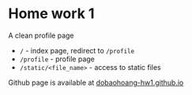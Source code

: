 Home work 1
===========
A clean profile page

* `/` - index page, redirect to `/profile`
* `/profile` - profile page
* `/static/<file_name>` - access to static files

Github page is available at [dobaohoang-hw1.github.io](https://phvietanh1998.github.io/WAD-homework1/)

